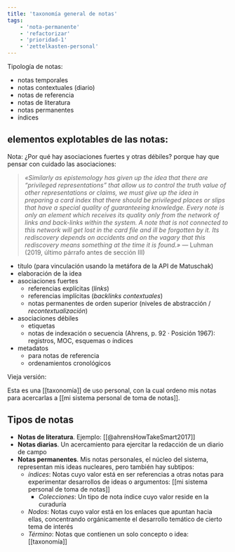 ```yaml
---
title: 'taxonomía general de notas'
tags: 
    - 'nota-permanente'
    - 'refactorizar'
    - 'prioridad-1'
    - 'zettelkasten-personal'
---
```

Tipología de notas:

- notas temporales
- notas contextuales (diario)
- notas de referencia
- notas de literatura
- notas permanentes
- índices

## elementos explotables de las notas:

Nota: ¿Por qué hay asociaciones fuertes y otras débiles? porque hay que pensar con cuidado las asociaciones:

>*«Similarly as epistemology has given up the idea that there are “privileged representations” that allow us to control the truth value of other representations or claims, we must give up the idea in preparing a card index that there should be privileged places or slips that have a special quality of guaranteeing knowledge. Every note is only an element which receives its quality only from the network of links and back-links within the system. A note that is not connected to this network will get lost in the card file and ill be forgotten by it. Its rediscovery depends on accidents and on the vagary that this rediscovery means something at the time it is found.»* — Luhman (2019, último párrafo antes de sección III)

- título (para vinculación usando la metáfora de la API de Matuschak)
- elaboración de la idea
- asociaciones fuertes
    - referencias explícitas (*links*)
    - referencias implícitas (*backlinks contextuales*)
    - notas permanentes de orden superior (niveles de abstracción / *recontextualización*)
- asociaciones débiles
    - etiquetas
    - notas de indexación o secuencia (Ahrens, p. 92 · Posición 1967): registros, MOC, esquemas o índices
- metadatos
    - para notas de referencia
    - ordenamientos cronológicos






Vieja versión:

Esta es una [[taxonomía]] de uso personal, con la cual ordeno mis notas para acercarlas a [[mi sistema personal de toma de notas]].

## Tipos de notas

- **Notas de literatura**. Ejemplo: [[@ahrensHowTakeSmart2017]]
- **Notas diarias**. Un acercamiento para ejercitar la redacción de un diario de campo
- **Notas permanentes**. Mis notas personales, el núcleo del sistema, representan mis ideas nucleares, pero también hay subtipos:
    - *índices*: Notas cuyo valor está en ser referencias a otras notas para experimentar desarrollos de ideas o argumentos: [[mi sistema personal de toma de notas]]
        - *Colecciones*: Un tipo de nota índice cuyo valor reside en la curaduría 
    - *Nodos*: Notas cuyo valor está en los enlaces que apuntan hacia ellas, concentrando orgánicamente el desarrollo temático de cierto tema de interés
    - *Término*: Notas que contienen un solo concepto o idea: [[taxonomía]]
    